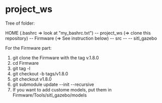 # project_ws

Tree of folder:

HOME (.bashrc => look at "my_bashrc.txt")
-- project_ws (=> clone this repository)
-- Firmware (=> See instruction below)
-- src
-- -- sitl_gazebo


For the Firmware part:
1) git clone the Firmware with the tag v.1.8.0
2) cd Firmware
3) git tag -l
4) git checkout -b tags/v1.8.0
5) git checkout v1.8.0
6) git submodule update --init --recursive
7) If you want to add custome models, put them in 
Firmware/Tools/sitl_gazebo/models

